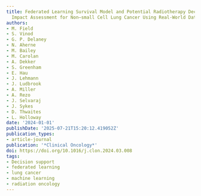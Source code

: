 ```yaml
---
title: Federated Learning Survival Model and Potential Radiotherapy Decision Support
  Impact Assessment for Non–small Cell Lung Cancer Using Real-World Data
authors:
- M. Field
- S. Vinod
- G. P. Delaney
- N. Aherne
- M. Bailey
- M. Carolan
- A. Dekker
- S. Greenham
- E. Hau
- J. Lehmann
- J. Ludbrook
- A. Miller
- A. Rezo
- J. Selvaraj
- J. Sykes
- D. Thwaites
- L. Holloway
date: '2024-01-01'
publishDate: '2025-07-21T15:20:12.419052Z'
publication_types:
- article-journal
publication: '*Clinical Oncology*'
doi: https://doi.org/10.1016/j.clon.2024.03.008
tags:
- Decision support
- federated learning
- lung cancer
- machine learning
- radiation oncology
---
```

